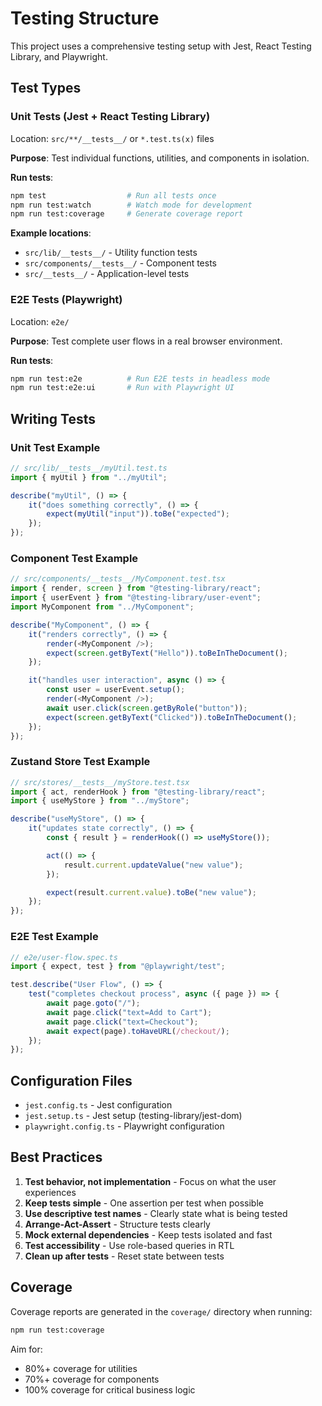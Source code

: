 # Testing Structure

This project uses a comprehensive testing setup with Jest, React Testing
Library, and Playwright.

## Test Types

### Unit Tests (Jest + React Testing Library)

Location: `src/**/__tests__/` or `*.test.ts(x)` files

**Purpose**: Test individual functions, utilities, and components in isolation.

**Run tests**:

```bash
npm test                  # Run all tests once
npm run test:watch        # Watch mode for development
npm run test:coverage     # Generate coverage report
```

**Example locations**:

- `src/lib/__tests__/` - Utility function tests
- `src/components/__tests__/` - Component tests
- `src/__tests__/` - Application-level tests

### E2E Tests (Playwright)

Location: `e2e/`

**Purpose**: Test complete user flows in a real browser environment.

**Run tests**:

```bash
npm run test:e2e          # Run E2E tests in headless mode
npm run test:e2e:ui       # Run with Playwright UI
```

## Writing Tests

### Unit Test Example

```typescript
// src/lib/__tests__/myUtil.test.ts
import { myUtil } from "../myUtil";

describe("myUtil", () => {
    it("does something correctly", () => {
        expect(myUtil("input")).toBe("expected");
    });
});
```

### Component Test Example

```typescript
// src/components/__tests__/MyComponent.test.tsx
import { render, screen } from "@testing-library/react";
import { userEvent } from "@testing-library/user-event";
import MyComponent from "../MyComponent";

describe("MyComponent", () => {
    it("renders correctly", () => {
        render(<MyComponent />);
        expect(screen.getByText("Hello")).toBeInTheDocument();
    });

    it("handles user interaction", async () => {
        const user = userEvent.setup();
        render(<MyComponent />);
        await user.click(screen.getByRole("button"));
        expect(screen.getByText("Clicked")).toBeInTheDocument();
    });
});
```

### Zustand Store Test Example

```typescript
// src/stores/__tests__/myStore.test.tsx
import { act, renderHook } from "@testing-library/react";
import { useMyStore } from "../myStore";

describe("useMyStore", () => {
    it("updates state correctly", () => {
        const { result } = renderHook(() => useMyStore());

        act(() => {
            result.current.updateValue("new value");
        });

        expect(result.current.value).toBe("new value");
    });
});
```

### E2E Test Example

```typescript
// e2e/user-flow.spec.ts
import { expect, test } from "@playwright/test";

test.describe("User Flow", () => {
    test("completes checkout process", async ({ page }) => {
        await page.goto("/");
        await page.click("text=Add to Cart");
        await page.click("text=Checkout");
        await expect(page).toHaveURL(/checkout/);
    });
});
```

## Configuration Files

- `jest.config.ts` - Jest configuration
- `jest.setup.ts` - Jest setup (testing-library/jest-dom)
- `playwright.config.ts` - Playwright configuration

## Best Practices

1. **Test behavior, not implementation** - Focus on what the user experiences
2. **Keep tests simple** - One assertion per test when possible
3. **Use descriptive test names** - Clearly state what is being tested
4. **Arrange-Act-Assert** - Structure tests clearly
5. **Mock external dependencies** - Keep tests isolated and fast
6. **Test accessibility** - Use role-based queries in RTL
7. **Clean up after tests** - Reset state between tests

## Coverage

Coverage reports are generated in the `coverage/` directory when running:

```bash
npm run test:coverage
```

Aim for:

- 80%+ coverage for utilities
- 70%+ coverage for components
- 100% coverage for critical business logic
